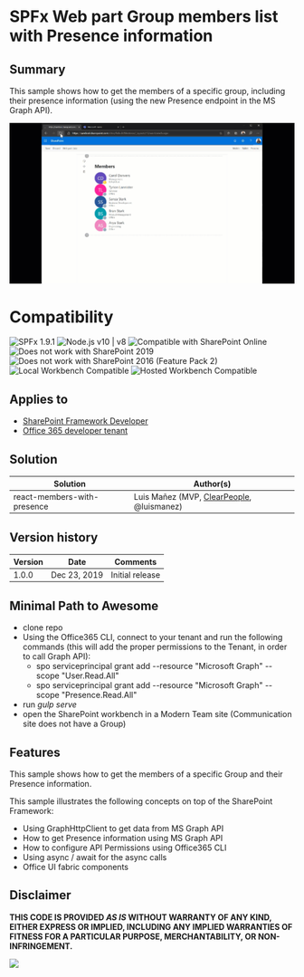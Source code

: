 # SPFx Web part Group members list with Presence information

## Summary

This sample shows how to get the members of a specific group, including their presence information (using the new Presence endpoint in the MS Graph API).

![Members with Presence](./assets/react-members-with-presence.gif)


# Compatibility

![SPFx 1.9.1](https://img.shields.io/badge/SPFx-1.9.1-green.svg) 
![Node.js v10 | v8](https://img.shields.io/badge/Node.js-v10%20%7C%20v8-green.svg) 
![Compatible with SharePoint Online](https://img.shields.io/badge/SharePoint%20Online-Compatible-green.svg)
![Does not work with SharePoint 2019](https://img.shields.io/badge/SharePoint%20Server%202019-Incompatible-red.svg)
![Does not work with SharePoint 2016 (Feature Pack 2)](https://img.shields.io/badge/SharePoint%20Server%202016%20(Feature%20Pack%202)-Incompatible-red.svg "SharePoint Server 2016 Feature Pack 2 requires SPFx 1.1")
![Local Workbench Compatible](https://img.shields.io/badge/Local%20Workbench-Compatible-green.svg)
![Hosted Workbench Compatible](https://img.shields.io/badge/Hosted%20Workbench-Compatible-green.svg)

## Applies to

* [SharePoint Framework Developer](https://docs.microsoft.com/sharepoint/dev/spfx/sharepoint-framework-overview)
* [Office 365 developer tenant](https://docs.microsoft.com/sharepoint/dev/spfx/set-up-your-developer-tenant)

## Solution

Solution|Author(s)
--------|---------
react-members-with-presence|Luis Mañez (MVP, [ClearPeople](http://www.clearpeople.com), @luismanez)

## Version history

Version|Date|Comments
-------|----|--------
1.0.0|Dec 23, 2019|Initial release



## Minimal Path to Awesome

* clone repo
* Using the Office365 CLI, connect to your tenant and run the following commands (this will add the proper permissions to the Tenant, in order to call Graph API):
  - spo serviceprincipal grant add --resource "Microsoft Graph" --scope "User.Read.All"
  - spo serviceprincipal grant add --resource "Microsoft Graph" --scope "Presence.Read.All"
* run _gulp serve_
* open the SharePoint workbench in a Modern Team site (Communication site does not have a Group)

## Features

This sample shows how to get the members of a specific Group and their Presence information.

This sample illustrates the following concepts on top of the SharePoint Framework:

* Using GraphHttpClient to get data from MS Graph API
* How to get Presence information using MS Graph API
* How to configure API Permissions using Office365 CLI
* Using async / await for the async calls
* Office UI fabric components


## Disclaimer

**THIS CODE IS PROVIDED *AS IS* WITHOUT WARRANTY OF ANY KIND, EITHER EXPRESS OR IMPLIED, INCLUDING ANY IMPLIED WARRANTIES OF FITNESS FOR A PARTICULAR PURPOSE, MERCHANTABILITY, OR NON-INFRINGEMENT.**


<img src="https://pnptelemetry.azurewebsites.net/sp-dev-fx-webparts/samples/react-members-with-presence" />
